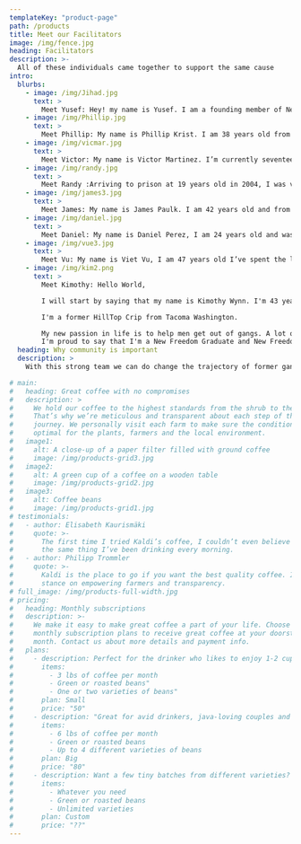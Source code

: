 ```yaml
---
templateKey: "product-page"
path: /products
title: Meet our Facilitators
image: /img/fence.jpg
heading: Facilitators
description: >-
  All of these individuals came together to support the same cause
intro:
  blurbs:
    - image: /img/Jihad.jpg
      text: >
        Meet Yusef: Hey! my name is Yusef. I am a founding member of New Freedom Washington. Originally, I am from Los Angeles, California and I that has something to do with me being a motivatied optimist. Currently, I'm incarcerated due to my tragic life decisions. In seeking redemption from my past actions, I have transformed my life and turned a negative situation into a positive one. Now, as a man of faith, integrity, excellence and leadership, I am dedicated to make the world a better place by being of service to others. Inspired by words of Arther Ash, "begin where you are", I have pursued education, recieved numerous certificates, and established programs from inside prison. To my work with New Freedom Washington I bring passion, dedication and hope - the hope of saving lives.
    - image: /img/Phillip.jpg
      text: >
        Meet Phillip: My name is Phillip Krist. I am 38 years old from Bellingham Wa. My life has been a balancing act of survival and trying to find my true self. My biggest challenge has always been fear. Today I stand as a committed husband, father, and mentor, living with purpose in courage, strength, and redemption. I believe in the power of New Freedom and in the men who seek change
    - image: /img/vicmar.jpg
      text: >
        Meet Victor: My name is Victor Martinez. I’m currently seventeen years into a twenty-eight year sentence, twenty-five years for Washington State D.O.C and three years for Federal prison. From the age of twelve years old I have lived my life as a criminal. I was a gang member, a drug dealer and finally an addict.  That lifestyle was like living in the gutter and lying to yourself every day. Today, I strive to be a positive influence to everyone around me and create an atmosphere where I am able to encourage positive change in others.
    - image: /img/randy.jpg
      text: >
        Meet Randy :Arriving to prison at 19 years old in 2004, I was very susceptible to social influences. I quickly became a prison gang affiliate and for the first turbulent years of my time I caused myself many hardships by living in that pit of hopelessness and misery. I am now a gang interventionist - New Freedom peer facilitator, and a hopeful, productive member of my community. It takes many moving parts to power the engines of change, and I am proud to be doing my part to help others change their criminal thinking and trade their gang culture and lifestyle for a more hopeful and promising way of being. I am from Thurston County and my current release date is 02/22/2029
    - image: /img/james3.jpg
      text: >
        Meet James: My name is James Paulk. I am 42 years old and from The Dalles, Oregon. I’ve been in prison the last 14 years, most of it spent alone and hopeless. All of my life, I only saw the differences between myself and others. I now feel hopeful and united with like minded individuals from all walks of life. I am able to see the similarities now, that all humans share no matter race, religion or financial position or background. I believe in New Freedom, my team, and the people this program has and will help given the opportunity.
    - image: /img/daniel.jpg
      text: >
        Meet Daniel: My name is Daniel Perez, I am 24 years old and was born in Yakima Washington. My environment brought gang violence and crime. When my brother passed in 2009 I decided to cope with my grief by turning towards the camaraderie of gang lifestyle and using violence as an outlet. I came to prison at the age of 15 with a 20 year sentence, I then directed my life towards transformation. I accepted my ability to connect with people and be a teacher in order to pursue my purpose in life! I am a gang/criminal interventionist with New Freedom. Through the program I assist men seeking positive change while continuing to develop my own skill set.
    - image: /img/vue3.jpg
      text: >
        Meet Vu: My name is Viet Vu, I am 47 years old I’ve spent the last 33 years of my life, in and out of prison, because of gang, criminal lifestyle and bad decision. I no longer want to live that lifestyle, and have done all I can to change my life. Through New Freedom I want to help who ever I can, so that they don’t walk down the same road I've walk.
    - image: /img/kim2.png
      text: >
        Meet Kimothy: Hello World,

        I will start by saying that my name is Kimothy Wynn. I'm 43 years old and am currently incarcerated at the Monroe Correctional Complex.

        I'm a former HillTop Crip from Tacoma Washington.

        My new passion in life is to help men get out of gangs. A lot of them just need a positive example they can relate to, someone that's also relatable to them. Someone that won't give up on them if they make a mistake. That's where New Freedom Washington comes in.
        I'm proud to say that I'm a New Freedom Graduate and New Freedom Facilitator. I'm now a published author of two books. The first book is called 'Incarcerated Individuals Guide To Good Credit' by Kimothy Wynn.The second book is called 'Credit Equals Cash' by Kimothy Wynn. Both books are available now @Amazon.com. I also have a brand new Real Estate company called K.M.Wynn Property Investments, LLC
  heading: Why community is important
  description: >
    With this strong team we can do change the trajectory of former gang members

# main:
#   heading: Great coffee with no compromises
#   description: >
#     We hold our coffee to the highest standards from the shrub to the cup.
#     That’s why we’re meticulous and transparent about each step of the coffee’s
#     journey. We personally visit each farm to make sure the conditions are
#     optimal for the plants, farmers and the local environment.
#   image1:
#     alt: A close-up of a paper filter filled with ground coffee
#     image: /img/products-grid3.jpg
#   image2:
#     alt: A green cup of a coffee on a wooden table
#     image: /img/products-grid2.jpg
#   image3:
#     alt: Coffee beans
#     image: /img/products-grid1.jpg
# testimonials:
#   - author: Elisabeth Kaurismäki
#     quote: >-
#       The first time I tried Kaldi’s coffee, I couldn’t even believe that was
#       the same thing I’ve been drinking every morning.
#   - author: Philipp Trommler
#     quote: >-
#       Kaldi is the place to go if you want the best quality coffee. I love their
#       stance on empowering farmers and transparency.
# full_image: /img/products-full-width.jpg
# pricing:
#   heading: Monthly subscriptions
#   description: >-
#     We make it easy to make great coffee a part of your life. Choose one of our
#     monthly subscription plans to receive great coffee at your doorstep each
#     month. Contact us about more details and payment info.
#   plans:
#     - description: Perfect for the drinker who likes to enjoy 1-2 cups per day.
#       items:
#         - 3 lbs of coffee per month
#         - Green or roasted beans"
#         - One or two varieties of beans"
#       plan: Small
#       price: "50"
#     - description: "Great for avid drinkers, java-loving couples and bigger crowds"
#       items:
#         - 6 lbs of coffee per month
#         - Green or roasted beans
#         - Up to 4 different varieties of beans
#       plan: Big
#       price: "80"
#     - description: Want a few tiny batches from different varieties? Try our custom plan
#       items:
#         - Whatever you need
#         - Green or roasted beans
#         - Unlimited varieties
#       plan: Custom
#       price: "??"
---
```

